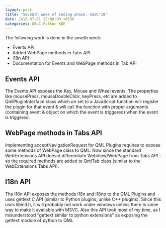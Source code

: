 ```yaml
---
layout: post
title: "Seventh week of coding phase, GSoC'18"
date: 2018-07-01 22:00:00 +0530
categories: GSoC Falkon KDE
---
```


The following work is done in the seveth week:

- Events API
- Added WebPage methods in Tabs API
- I18n API
- Documentation for Events and WebPage methods in Tab API

## Events API
The Events API exposes the Key, Mouse and Wheel events. The properties like mousePress, mouseDoubleClick, keyPress, etc are added to QmlPluginInterface class which on set to a JavaScript function will register the plugin for that event & will call the function with proper arguments (containing event & object on which the event is triggered) when the event is triggered.

## WebPage methods in Tabs API
Implementing acceptNavigationRequest for QML Plugins requires to expose some methods of WebPage class to QML. Now since the standard WebExtensions API doesnt differentiate WebView/WebPage from Tabs API - so the required methods are added to QmlTab class (similar to the WebExtensions Tabs API).

## I18n API
The I18n API exposes the methods i18n and i18np to the QML Plugins and uses gettext C API (similar to Python plugins, unlike C++ plugins). Since this uses libintl.h, it will probably not work under windows unless there is some way to make it available with MSVC. Also this API took most of my time, as I misunderstood <q>gettext similar to python extensions</q> as exposing the gettext module of python to QML.
